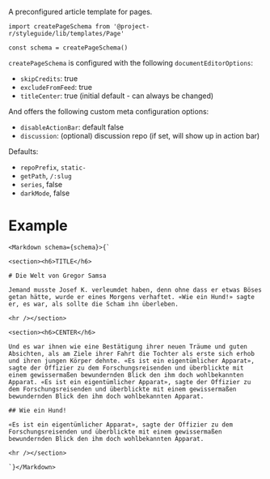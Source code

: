 A preconfigured article template for pages.

```code|lang-jsx
import createPageSchema from '@project-r/styleguide/lib/templates/Page'

const schema = createPageSchema()
```

`createPageSchema` is configured with the following `documentEditorOptions`:

- `skipCredits`: true
- `excludeFromFeed`: true
- `titleCenter`: true (initial default - can always be changed)

And offers the following custom meta configuration options:
- `disableActionBar`: default false
- `discussion`: (optional) discussion repo (if set, will show up in action bar) 

Defaults:
- `repoPrefix`, `static-`
- `getPath`, `/:slug`
- `series`, false
- `darkMode`, false

# Example

```react|noSource
<Markdown schema={schema}>{`

<section><h6>TITLE</h6>

# Die Welt von Gregor Samsa

Jemand musste Josef K. verleumdet haben, denn ohne dass er etwas Böses getan hätte, wurde er eines Morgens verhaftet. «Wie ein Hund!» sagte er, es war, als sollte die Scham ihn überleben.

<hr /></section>

<section><h6>CENTER</h6>

Und es war ihnen wie eine Bestätigung ihrer neuen Träume und guten Absichten, als am Ziele ihrer Fahrt die Tochter als erste sich erhob und ihren jungen Körper dehnte. «Es ist ein eigentümlicher Apparat», sagte der Offizier zu dem Forschungsreisenden und überblickte mit einem gewissermaßen bewundernden Blick den ihm doch wohlbekannten Apparat. «Es ist ein eigentümlicher Apparat», sagte der Offizier zu dem Forschungsreisenden und überblickte mit einem gewissermaßen bewundernden Blick den ihm doch wohlbekannten Apparat.

## Wie ein Hund!

«Es ist ein eigentümlicher Apparat», sagte der Offizier zu dem Forschungsreisenden und überblickte mit einem gewissermaßen bewundernden Blick den ihm doch wohlbekannten Apparat.

<hr /></section>

`}</Markdown>
```
